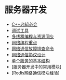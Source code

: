 # 服务器开发

* [C++必知必会](./cpp_bizhibihui.md)
* [调试工具](./tool_debug.md)
* [多线程编程与资源同步](./multi_thread_resource_synchronization.md)
* [网络编程重点](./net.md)
* [网络通信故障排查命令](./trouble_shooting.md)
* [网络通信协议设计](./protocol.md)
* [单个服务的基本结构](./service.md)
* [服务器开发中的常用模块]
* [Redis网络通信模块经验]